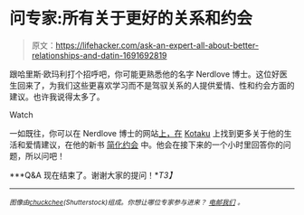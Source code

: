 # 问专家:所有关于更好的关系和约会

> 原文：<https://lifehacker.com/ask-an-expert-all-about-better-relationships-and-datin-1691692819>

跟哈里斯·欧玛利打个招呼吧，你可能更熟悉他的名字 Nerdlove 博士。这位好医生回来了，为我们这些更喜欢学习而不是驾驭关系的人提供爱情、性和约会方面的建议。也许我说得太多了。

Watch

一如既往，你可以在 Nerdlove 博士的网站[上，在](http://www.doctornerdlove.com/) [Kotaku](http://kotaku.com/tag/ask-dr-nerdlove#_ga=1.257804235.1720946729.1390842781) 上找到更多关于他的生活和爱情建议，在他的新书 [简化约会](http://www.amazon.com/gp/product/B00IBTDC9S?asc_campaign=InlineText&asc_refurl=https://lifehacker.com/ask-an-expert-all-about-better-relationships-and-datin-1691692819&asc_source=&tag=kinjalifehackerlink-20) 中。他会在接下来的一个小时里回答你的问题，所以问吧！

***Q&A 现在结束了。谢谢大家的提问！**T3】*

* * *

<small>*图像由*</small>[<small>*chuckchee*</small>](http://www.shutterstock.com/pic-127942841/stock-vector-pixel-art-park-vector-illustration.html?src=-vCXlj52czwdy90HyrBh_g-1-0)<small>*(Shutterstock)组成。你想让哪位专家参与进来？*</small> [<small>*电邮我们*</small>](mailto:andy@lifehacker.com) <small>*。*</small>